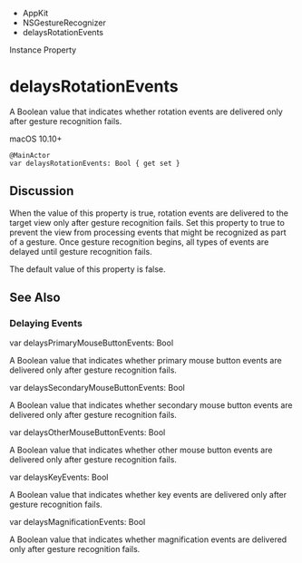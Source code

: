 

- AppKit
- NSGestureRecognizer
-  delaysRotationEvents 

Instance Property

# delaysRotationEvents

A Boolean value that indicates whether rotation events are delivered only after gesture recognition fails.

macOS 10.10+

``` source
@MainActor
var delaysRotationEvents: Bool { get set }
```

## Discussion

When the value of this property is true, rotation events are delivered to the target view only after gesture recognition fails. Set this property to true to prevent the view from processing events that might be recognized as part of a gesture. Once gesture recognition begins, all types of events are delayed until gesture recognition fails.

The default value of this property is false.

## See Also

### Delaying Events

var delaysPrimaryMouseButtonEvents: Bool

A Boolean value that indicates whether primary mouse button events are delivered only after gesture recognition fails.

var delaysSecondaryMouseButtonEvents: Bool

A Boolean value that indicates whether secondary mouse button events are delivered only after gesture recognition fails.

var delaysOtherMouseButtonEvents: Bool

A Boolean value that indicates whether other mouse button events are delivered only after gesture recognition fails.

var delaysKeyEvents: Bool

A Boolean value that indicates whether key events are delivered only after gesture recognition fails.

var delaysMagnificationEvents: Bool

A Boolean value that indicates whether magnification events are delivered only after gesture recognition fails.


